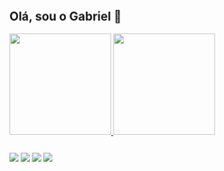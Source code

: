 ## Olá, sou o Gabriel 👋

<div>

  <a href="https://github.com/anuraghazra/github-readme-stats">
  <img height="180cm" src="https://github-readme-stats.vercel.app/api?username=gabreuls&show_icons=true&theme=neon&count_private=true" />
</a>
<a href="https://github.com/anuraghazra/convoychat">
  <img height="180cm" src="https://github-readme-stats.vercel.app/api/top-langs/?username=gabreuls&layout=compact&theme=bear" />
</a>
  
</div>

##

<div>

  <a href="https://instagram.com/ga_antunes_" target="_blank"><img src="https://img.shields.io/badge/-Instagram-%23E4405F?style=for-the-badge&logo=instagram&logoColor=white" target="_blank"></a>
  <a href = "mailto:antunes.gsilva@gmail.com"><img src="https://img.shields.io/badge/-Gmail-%23333?style=for-the-badge&logo=gmail&logoColor=white" target="_blank"></a>
  <a href = "https://www.linkedin.com/in/gabreuls" target="_blank"><img src="https://img.shields.io/badge/-LinkedIn-%230077B5?style=for-the-badge&logo=linkedin&logoColor=white" target="_blank"></a> 
  <a href = "https://open.spotify.com/user/31fi4ft4o5e4kc2btggwx4mfzuji" target="_blank"><img src="https://img.shields.io/badge/Spotify-1ED760?&style=for-the-badge&logo=spotify&logoColor=white" target="_blank"></a>
  
</div>
